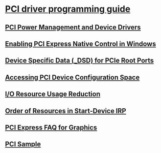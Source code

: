 # [PCI driver programming guide](index.md)
## [PCI Power Management and Device Drivers](pci-power-management-and-device-drivers.md)
## [Enabling PCI Express Native Control in Windows](enabling-pci-express-native-control.md)
## [Device Specific Data (_DSD) for PCIe Root Ports](dsd-for-pcie-root-ports.md)
## [Accessing PCI Device Configuration Space](accessing-pci-device-configuration-space.md)
## [I/O Resource Usage Reduction](i-o-resource-usage-reduction.md)
## [Order of Resources in Start-Device IRP](order-of-resources-in-start-device-irp.md)
## [PCI Express FAQ for Graphics](pci-express-faq-for-graphics.md)
## [PCI Sample](pci-sample.md)

